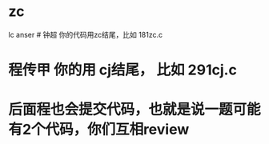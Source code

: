 # zc
lc anser
# 钟超 你的代码用zc结尾，比如 181zc.c
# 程传甲 你的用 cj结尾， 比如 291cj.c
# 后面程也会提交代码，也就是说一题可能有2个代码，你们互相review
